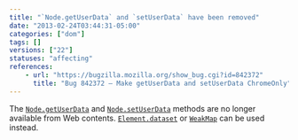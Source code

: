 ```yaml
---
title: "`Node.getUserData` and `setUserData` have been removed"
date: "2013-02-24T03:44:31-05:00"
categories: ["dom"]
tags: []
versions: ["22"]
statuses: "affecting"
references:
    - url: "https://bugzilla.mozilla.org/show_bug.cgi?id=842372"
      title: "Bug 842372 – Make getUserData and setUserData ChromeOnly"
---
```

The [`Node.getUserData`](https://developer.mozilla.org/docs/Web/API/Node.getUserData) and [`Node.setUserData`](https://developer.mozilla.org/docs/Web/API/Node.setUserData) methods are no longer available from Web contents. [`Element.dataset`](https://developer.mozilla.org/docs/Web/API/Element.dataset) or [`WeakMap`](https://developer.mozilla.org/docs/Web/JavaScript/Reference/Global_Objects/WeakMap) can be used instead.
